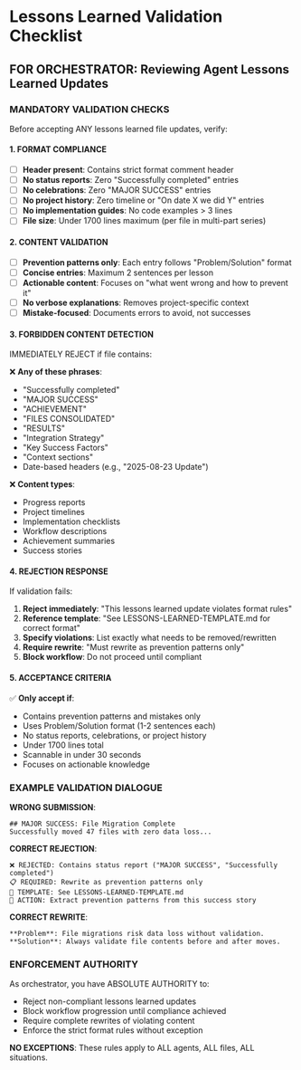 # Lessons Learned Validation Checklist

## FOR ORCHESTRATOR: Reviewing Agent Lessons Learned Updates

### MANDATORY VALIDATION CHECKS

Before accepting ANY lessons learned file updates, verify:

#### 1. FORMAT COMPLIANCE
- [ ] **Header present**: Contains strict format comment header
- [ ] **No status reports**: Zero "Successfully completed" entries
- [ ] **No celebrations**: Zero "MAJOR SUCCESS" entries  
- [ ] **No project history**: Zero timeline or "On date X we did Y" entries
- [ ] **No implementation guides**: No code examples > 3 lines
- [ ] **File size**: Under 1700 lines maximum (per file in multi-part series)

#### 2. CONTENT VALIDATION
- [ ] **Prevention patterns only**: Each entry follows "Problem/Solution" format
- [ ] **Concise entries**: Maximum 2 sentences per lesson
- [ ] **Actionable content**: Focuses on "what went wrong and how to prevent it"
- [ ] **No verbose explanations**: Removes project-specific context
- [ ] **Mistake-focused**: Documents errors to avoid, not successes

#### 3. FORBIDDEN CONTENT DETECTION
IMMEDIATELY REJECT if file contains:

❌ **Any of these phrases**:
- "Successfully completed"
- "MAJOR SUCCESS"  
- "ACHIEVEMENT"
- "FILES CONSOLIDATED"
- "RESULTS"
- "Integration Strategy"
- "Key Success Factors"
- "Context sections"
- Date-based headers (e.g., "2025-08-23 Update")

❌ **Content types**:
- Progress reports
- Project timelines
- Implementation checklists
- Workflow descriptions
- Achievement summaries
- Success stories

#### 4. REJECTION RESPONSE
If validation fails:

1. **Reject immediately**: "This lessons learned update violates format rules"
2. **Reference template**: "See LESSONS-LEARNED-TEMPLATE.md for correct format"
3. **Specify violations**: List exactly what needs to be removed/rewritten
4. **Require rewrite**: "Must rewrite as prevention patterns only"
5. **Block workflow**: Do not proceed until compliant

#### 5. ACCEPTANCE CRITERIA

✅ **Only accept if**:
- Contains prevention patterns and mistakes only
- Uses Problem/Solution format (1-2 sentences each)
- No status reports, celebrations, or project history
- Under 1700 lines total
- Scannable in under 30 seconds
- Focuses on actionable knowledge

### EXAMPLE VALIDATION DIALOGUE

**WRONG SUBMISSION**:
```
## MAJOR SUCCESS: File Migration Complete
Successfully moved 47 files with zero data loss...
```

**CORRECT REJECTION**:
```
❌ REJECTED: Contains status report ("MAJOR SUCCESS", "Successfully completed")
📋 REQUIRED: Rewrite as prevention patterns only
📖 TEMPLATE: See LESSONS-LEARNED-TEMPLATE.md
🔄 ACTION: Extract prevention patterns from this success story
```

**CORRECT REWRITE**:
```
**Problem**: File migrations risk data loss without validation.
**Solution**: Always validate file contents before and after moves.
```

### ENFORCEMENT AUTHORITY

As orchestrator, you have ABSOLUTE AUTHORITY to:
- Reject non-compliant lessons learned updates
- Block workflow progression until compliance achieved  
- Require complete rewrites of violating content
- Enforce the strict format rules without exception

**NO EXCEPTIONS**: These rules apply to ALL agents, ALL files, ALL situations.
